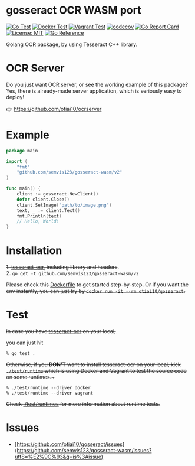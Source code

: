 # gosseract OCR WASM port

[![Go Test](https://github.com/semvis123/gosseract-wasm/actions/workflows/go-ci.yml/badge.svg)](https://github.com/semvis123/gosseract-wasm/actions/workflows/go-ci.yml)
[![Docker Test](https://github.com/semvis123/gosseract-wasm/actions/workflows/runtime-docker.yml/badge.svg)](https://github.com/semvis123/gosseract-wasm/actions/workflows/runtime-docker.yml)
[![Vagrant Test](https://github.com/semvis123/gosseract-wasm/actions/workflows/runtime-vagrant.yml/badge.svg)](https://github.com/semvis123/gosseract-wasm/actions/workflows/runtime-vagrant.yml)
[![codecov](https://codecov.io/gh/semvis123/gosseract-wasm/branch/main/graph/badge.svg)](https://codecov.io/gh/otiai10/gosseract)
[![Go Report Card](https://goreportcard.com/badge/github.com/semvis123/gosseract-wasm)](https://goreportcard.com/report/github.com/semvis123/gosseract-wasm)
[![License: MIT](https://img.shields.io/badge/License-MIT-green.svg)](https://github.com/semvis123/gosseract-wasm/blob/main/LICENSE)
[![Go Reference](https://pkg.go.dev/badge/github.com/semvis123/gosseract-wasm/v2.svg)](https://pkg.go.dev/github.com/semvis123/gosseract-wasm/v2)

Golang OCR package, by using Tesseract C++ library.

# OCR Server

Do you just want OCR server, or see the working example of this package? Yes, there is already-made server application, which is seriously easy to deploy!

👉 https://github.com/otiai10/ocrserver

# Example

```go
package main

import (
	"fmt"
	"github.com/semvis123/gosseract-wasm/v2"
)

func main() {
	client := gosseract.NewClient()
	defer client.Close()
	client.SetImage("path/to/image.png")
	text, _ := client.Text()
	fmt.Println(text)
	// Hello, World!
}
```

# Installation

~~1. [tesseract-ocr](https://github.com/tesseract-ocr/tessdoc), including library and headers~~.  
2. `go get -t github.com/semvis123/gosseract-wasm/v2`

~~Please check this [Dockerfile](https://github.com/semvis123/gosseract-wasm/blob/main/Dockerfile) to get started step-by-step.
Or if you want the env instantly, you can just try by `docker run -it --rm otiai10/gosseract`.~~

# Test

~~In case you have [tesseract-ocr](https://github.com/tesseract-ocr/tessdoc) on your local,~~

you can just hit

```
% go test .
```

~~Otherwise, if you **DON'T** want to install tesseract-ocr on your local, kick `./test/runtime` which is using Docker and Vagrant to test the source code on some runtimes.~~~

```
% ./test/runtime --driver docker
% ./test/runtime --driver vagrant
```
~~Check [./test/runtimes](https://github.com/semvis123/gosseract-wasm/tree/main/test/runtimes) for more information about runtime tests.~~

# Issues

- [https://github.com/otiai10/gosseract/issues](https://github.com/semvis123/gosseract-wasm/issues?utf8=%E2%9C%93&q=is%3Aissue)
